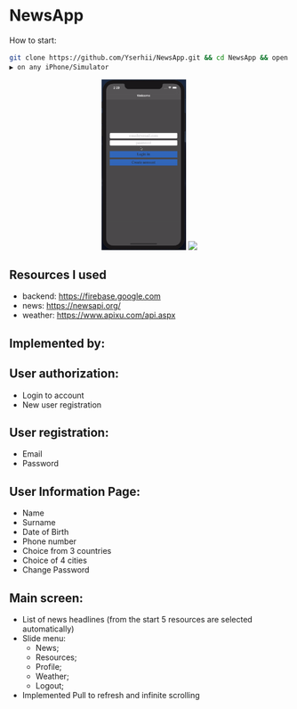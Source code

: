 # NewsApp

How to start:
```bash
git clone https://github.com/Yserhii/NewsApp.git && cd NewsApp && open newApp.xcodeproj
▶️ on any iPhone/Simulator
```
<div align="center">
  <img src="https://github.com/Yserhii/NewsApp/blob/master/Sourses/Part_1.gif" width="30%" />
  <img src="https://github.com/Yserhii/NewsApp/blob/master/Sourses/Part_2.gif" width="30%" />
</div>

## Resources I used
- backend: https://firebase.google.com
- news: https://newsapi.org/
- weather: https://www.apixu.com/api.aspx

## Implemented by:
## User authorization:
- Login to account
- New user registration
## User registration:
- Email
- Password
## User Information Page:
- Name
- Surname
- Date of Birth
- Phone number
- Choice from 3 countries
- Choice of 4 cities
- Change Password
## Main screen:
- List of news headlines (from the start 5 resources are selected automatically)
- Slide menu:
  - News;
  - Resources;
  - Profile;
  - Weather;
  - Logout;
- Implemented Pull to refresh and infinite scrolling
